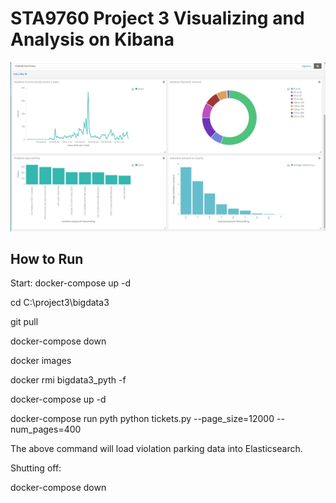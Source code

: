 # STA9760 Project 3  Visualizing and Analysis on Kibana

![scrnshot](https://raw.githubusercontent.com/laurachan2020/STA9760_Kibana/master/dashboard.PNG)

## How to Run

Start:
docker-compose up -d

cd C:\project3\bigdata3

git pull

docker-compose down

docker images

docker rmi bigdata3_pyth -f

docker-compose up -d

docker-compose run pyth python tickets.py --page_size=12000 --num_pages=400

The above command will load violation parking data into Elasticsearch.


Shutting off:

docker-compose down



